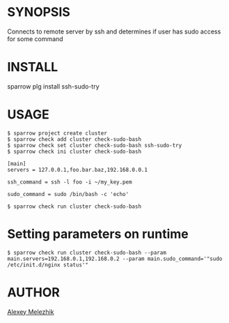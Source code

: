 # SYNOPSIS

Connects to remote server by ssh and determines if user has sudo access for some command

# INSTALL

sparrow plg install ssh-sudo-try


# USAGE


    $ sparrow project create cluster
    $ sparrow check add cluster check-sudo-bash
    $ sparrow check set cluster check-sudo-bash ssh-sudo-try
    $ sparrow check ini cluster check-sudo-bash 

    [main]
    servers = 127.0.0.1,foo.bar.baz,192.168.0.0.1
  
    ssh_command = ssh -l foo -i ~/my_key.pem 

    sudo_command = sudo /bin/bash -c 'echo'

    $ sparrow check run cluster check-sudo-bash

# Setting parameters on runtime

    $ sparrow check run cluster check-sudo-bash --param main.servers=192.168.0.1,192.168.0.2 --param main.sudo_command='"sudo /etc/init.d/nginx status'"
 
# AUTHOR

[Alexey Melezhik](mailto:melezhik@gmail.com)
